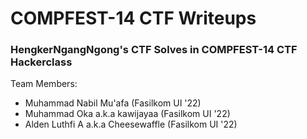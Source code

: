 # COMPFEST-14 CTF Writeups
### HengkerNgangNgong's CTF Solves in COMPFEST-14 CTF Hackerclass
Team Members:
- Muhammad Nabil Mu'afa (Fasilkom UI '22)
- Muhammad Oka a.k.a kawijayaa (Fasilkom UI '22)
- Alden Luthfi A a.k.a Cheesewaffle (Fasilkom UI '22)
